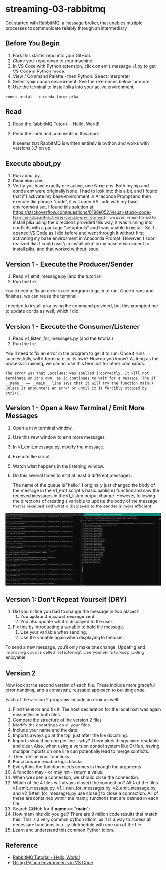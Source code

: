 # streaming-03-rabbitmq

Get started with RabbitMQ, a message broker, that enables multiple processes to communicate reliably through an intermediary

## Before You Begin

1. Fork this starter repo into your GitHub.
1. Clone your repo down to your machine.
1. In VS Code with Python extension, click on emit_message_v1.py to get VS Code in Python mode.
1. View / Command Palette - then Python: Select Interpreter
1. Select your conda environment. See the references below for more.
1. Use the terminal to install pika into your active environment. 

`conda install -c conda-forge pika`

## Read

1. Read the [RabbitMQ Tutorial - Hello, World!](https://www.rabbitmq.com/tutorials/tutorial-one-python.html)
1. Read the code and comments in this repo.

    It seems that RabbitMQ is written entirely in python and works with versions 3.7 on up.

## Execute about,py

1. Run about.py.
1. Read about.txt. 
1. Verfiy you have exactly one active, one None env.
    Both my pip and conda env were originally None. I had to look into this a bit, and I found that if I activate my base environment in Anaconda Prompt and then execute the phrase "code", it will open VS code with my base environment set. I found this solution at:
    https://stackoverflow.com/questions/61986052/visual-studio-code-terminal-doesnt-activate-conda-environment
    However, when I tried to install pika using the directions provided this way, it was running into conflicts with a package "setuptools" and I was unable to install. So, I opened VS Code as I did before and went through it without first activating my base environment in Anaconda Prompt. However, I soon realized that I could use 'pip install pika' in my base environment to install pika, and that worked without issue.

## Version 1 - Execute the Producer/Sender

1. Read v1_emit_message.py (and the tutorial)
1. Run the file. 

You'll need to fix an error in the program to get it to run.
Once it runs and finishes, we can reuse the terminal.

I needed to install pika using the command provided, but this prompted me to update conda as well, which I did.

## Version 1 - Execute the Consumer/Listener

1. Read v1_listen_for_messages.py (and the tutorial)
1. Run the file.

You'll need to fix an error in the program to get it to run.
Once it runs successfully, will it terminate on its own? How do you know? 
As long as the process is running, we cannot use this terminal for other commands. 

    The error was that LocalHost was spelled incorrectly. It will not terminate on it's own, as it continues to wait for a message. The if __name__ == __main__ line says that it will try the function main() unless it encounters an error or until it is forcibly stopped by ctrl+C.

## Version 1 - Open a New Terminal / Emit More Messages

1. Open a new terminal window.
1. Use this new window to emit more messages
1. In v1_emit_message.py, modify the message. 
1. Execute the script. 
1. Watch what happens in the listening window.
1. Do this several times to emit at least 3 different messages.

    The name of the queue is "hello." I originally just changed the body of the message in the v1_emit script's basic.publish() function and saw the received messages in the v1_listen output change. However, following the directions of creating a variable to update the body of the message that is received and what is displayed to the sender is more efficient.

![Two Terminals Sending and Receiving Message Simultaneously](./SendReceive_2Terminals.JPG)


## Version 1: Don't Repeat Yourself (DRY)

1. Did you notice you had to change the message in two places?
    1. You update the actual message sent. 
    1. You also update what is displayed to the user. 
1. Fix this by introducting a variable to hold the message. 
    1. Use your variable when sending. 
    1. Use the variable again when displaying to the user. 

To send a new message, you'll only make one change.
Updating and improving code is called 'refactoring'. 
Use your skills to keep coding enjoyable. 

## Version 2

Now look at the second version of each file.
These include more graceful error handling,
and a consistent, reusable approach to building code.

Each of the version 2 programs include an error as well. 

1. Find the error and fix it. 
    The host declaration for the local host was again misspelled in both files.
1. Compare the structure of the version 2 files. 
1. Modify the docstrings on all your files.
1. Include your name and the date.
1. Imports always go at the top, just after the file docstring.
1. Imports should be one per line - why?
    This makes things more readable and clear. Also, when using a version control system like GitHub, having multiple imports on one line can potentially lead to merge conflicts.
1. Then, define your functions.
1. Functions are reuable logic blocks.
1. Everything the function needs comes in through the arguments.
1. A function may - or may not - return a value. 
1. When we open a connection, we should close the connection. 
1. Which of the 4 files will always close() the connection?
    All 4 of the files v1_emit_message.py, v1_listen_for_messages.py, v2_emit_message.py, and v2_listen_for_messages.py use close() to close a connection. All of these are contained within the main() functions that are defined in each file.
1. Search GitHub for if __name__ == "__main__":
1. How many hits did you get? 
    There are 9 million code results that match this. This is a very common python idiom, as it is a way to access all necessary functions in a .py file/module with one run of the file.
1. Learn and understand this common Python idiom.

## Reference

- [RabbitMQ Tutorial - Hello, World!](https://www.rabbitmq.com/tutorials/tutorial-one-python.html)
- [Using Python environments in VS Code](https://code.visualstudio.com/docs/python/environments)

